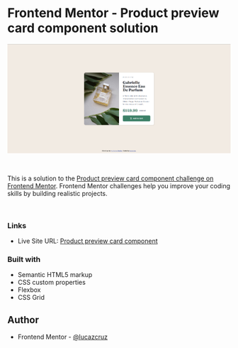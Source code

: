 # Frontend Mentor - Product preview card component solution

![](./design/screenshot.png)

<br>

This is a solution to the [Product preview card component challenge on Frontend Mentor](https://www.frontendmentor.io/challenges/product-preview-card-component-GO7UmttRfa). Frontend Mentor challenges help you improve your coding skills by building realistic projects.

<br>

### Links

- Live Site URL: [Product preview card component](https://lucazcruz.github.io/frontend-mentor-challenges/product-preview-card-component-main/)


### Built with

- Semantic HTML5 markup
- CSS custom properties
- Flexbox
- CSS Grid


## Author

- Frontend Mentor - [@lucazcruz](https://www.frontendmentor.io/profile/lucazcruz)